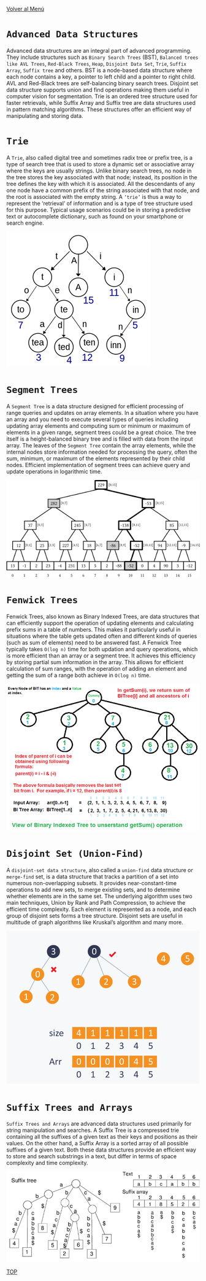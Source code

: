 [Volver al Menú](./root.md)

# `Advanced Data Structures`

Advanced data structures are an integral part of advanced programming. They include structures such as `Binary Search Trees` (BST), `Balanced trees like AVL Trees`, `Red-Black Trees`, `Heap`, `Disjoint Data Set`, `Trie`, `Suffix Array`, `Suffix tree` and others. BST is a node-based data structure where each node contains a key, a pointer to left child and a pointer to right child. AVL and Red-Black trees are self-balancing binary search trees. Disjoint set data structure supports union and find operations making them useful in computer vision for segmentation. Trie is an ordered tree structure used for faster retrievals, while Suffix Array and Suffix tree are data structures used in pattern matching algorithms. These structures offer an efficient way of manipulating and storing data.

# `Trie`

A `Trie`, also called digital tree and sometimes radix tree or prefix tree, is a type of search tree that is used to store a dynamic set or associative array where the keys are usually strings. Unlike binary search trees, no node in the tree stores the key associated with that node; instead, its position in the tree defines the key with which it is associated. All the descendants of any one node have a common prefix of the string associated with that node, and the root is associated with the empty string. A `‘trie’` is thus a way to represent the ‘retrieval’ of information and is a type of tree structure used for this purpose. Typical usage scenarios could be in storing a predictive text or autocomplete dictionary, such as found on your smartphone or search engine.

<img src="./Trie_example.svg.png">

# `Segment Trees`

A `Segment Tree` is a data structure designed for efficient processing of range queries and updates on array elements. In a situation where you have an array and you need to execute several types of queries including updating array elements and computing sum or minimum or maximum of elements in a given range, segment trees could be a great choice. The tree itself is a height-balanced binary tree and is filled with data from the input array. The leaves of the `Segment Tree` contain the array elements, while the internal nodes store information needed for processing the query, often the sum, minimum, or maximum of the elements represented by their child nodes. Efficient implementation of segment trees can achieve query and update operations in logarithmic time.

<img src="./segtree-path.png">

# `Fenwick Trees`

Fenwick Trees, also known as Binary Indexed Trees, are data structures that can efficiently support the operation of updating elements and calculating prefix sums in a table of numbers. This makes it particularly useful in situations where the table gets updated often and different kinds of queries (such as sum of elements) need to be answered fast. A Fenwick Tree typically takes `O(log n)` time for both updation and query operations, which is more efficient than an array or a segment tree. It achieves this efficiency by storing partial sum information in the array. This allows for efficient calculation of sum ranges, with the operation of adding an element and getting the sum of a range both achieve in `O(log n)` time.

<img src="./BITSum.png">

# `Disjoint Set (Union-Find)`

A `disjoint-set data structure`, also called a `union-find` data structure or `merge-find` set, is a data structure that tracks a partition of a set into numerous non-overlapping subsets. It provides near-constant-time operations to add new sets, to merge existing sets, and to determine whether elements are in the same set. The underlying algorithm uses two main techniques, Union by Rank and Path Compression, to achieve the efficient time complexity. Each element is represented as a node, and each group of disjoint sets forms a tree structure. Disjoint sets are useful in multitude of graph algorithms like Kruskal’s algorithm and many more.

<img src="./ff4f029.jpg">

# `Suffix Trees and Arrays`

`Suffix Trees and Arrays` are advanced data structures used primarily for string manipulation and searches. A Suffix Tree is a compressed trie containing all the suffixes of a given text as their keys and positions as their values. On the other hand, a Suffix Array is a sorted array of all possible suffixes of a given text. Both these data structures provide an efficient way to store and search substrings in a text, but differ in terms of space complexity and time complexity.

<img src="./suffix-tree-array.png">

[TOP](#advanced-data-structures)
